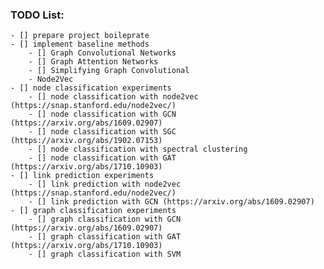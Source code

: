 ### TODO List:
    - [] prepare project boileprate
    - [] implement baseline methods
        - [] Graph Convolutional Networks
        - [] Graph Attention Networks
        - [] Simplifying Graph Convolutional
        - Node2Vec
    - [] node classification experiments
        - [] node classification with node2vec (https://snap.stanford.edu/node2vec/)
        - [] node classification with GCN (https://arxiv.org/abs/1609.02907)
        - [] node classification with SGC (https://arxiv.org/abs/1902.07153)
        - [] node classification with spectral clustering 
        - [] node classification with GAT (https://arxiv.org/abs/1710.10903)
    - [] link prediction experiments
        - [] link prediction with node2vec (https://snap.stanford.edu/node2vec/)
        - [] link prediction with GCN (https://arxiv.org/abs/1609.02907)
    - [] graph classification experiments
        - [] graph classification with GCN (https://arxiv.org/abs/1609.02907)
        - [] graph classification with GAT (https://arxiv.org/abs/1710.10903)
        - [] graph classification with SVM
